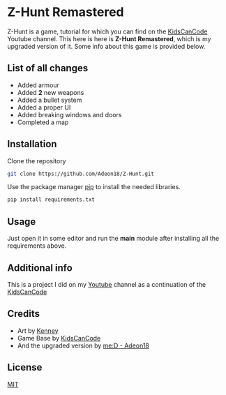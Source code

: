 # **Z-Hunt Remastered** 

Z-Hunt is a game, tutorial for which you can find on the [KidsCanCode](https://www.youtube.com/channel/UCNaPQ5uLX5iIEHUCLmfAgKg) Youtube channel.
This here is here is **Z-Hunt Remastered**, which is my upgraded version of it. Some info about this game is provided below.

## **List of all changes**

- Added armour
- Added **2** new weapons
- Added a bullet system
- Added a proper UI
- Added breaking windows and doors
- Completed a map

## **Installation**

Clone the repository

```bash
git clone https://github.com/Adeon18/Z-Hunt.git
```

Use the package manager [pip](https://pip.pypa.io/en/stable/) to install the needed libraries.

```bash
pip install requirements.txt
```

## **Usage**

Just open it in some editor and run the **main** module after installing all the requirements above.

## Additional info

This is a project I did on my [Youtube](https://www.youtube.com/channel/UCFbGvtju4J6QCqbM85zglhA) channel as a continuation of the [KidsCanCode](https://www.youtube.com/channel/UCNaPQ5uLX5iIEHUCLmfAgKg)

## Credits

- Art by [Kenney](https://www.kenney.nl/)
- Game Base by [KidsCanCode](https://www.youtube.com/channel/UCNaPQ5uLX5iIEHUCLmfAgKg)
- And the upgraded version by [me:D - Adeon18](https://www.youtube.com/channel/UCFbGvtju4J6QCqbM85zglhA)

## License

[MIT](https://choosealicense.com/licenses/mit/)